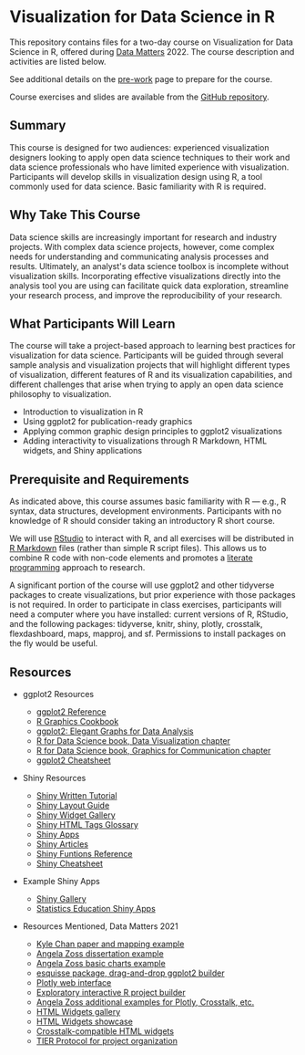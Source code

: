# Visualization for Data Science in R

This repository contains files for a two-day course on Visualization for Data Science in R, offered during [Data Matters](http://datamatters.org) 2022. The course description and activities are listed below. 

See additional details on the [pre-work](PreWork) page to prepare for the course.

Course exercises and slides are available from the [GitHub repository](https://github.com/amzoss/RVis-2Day).

## Summary

This course is designed for two audiences: experienced visualization designers looking to apply open data science techniques to their work and data science professionals who have limited experience with visualization. Participants will develop skills in visualization design using R, a tool commonly used for data science. Basic familiarity with R is required.

## Why Take This Course

Data science skills are increasingly important for research and industry projects. With complex data science projects, however, come complex needs for understanding and communicating analysis processes and results. Ultimately, an analyst's data science toolbox is incomplete without visualization skills. Incorporating effective visualizations directly into the analysis tool you are using can facilitate quick data exploration, streamline your research process, and improve the reproducibility of your research.

## What Participants Will Learn

The course will take a project-based approach to learning best practices for visualization for data science. Participants will be guided through several sample analysis and visualization projects that will highlight different types of visualization, different features of R and its visualization capabilities, and different challenges that arise when trying to apply an open data science philosophy to visualization.

* Introduction to visualization in R
* Using ggplot2 for publication-ready graphics
* Applying common graphic design principles to ggplot2 visualizations
* Adding interactivity to visualizations through R Markdown, HTML widgets, and Shiny applications

## Prerequisite and Requirements

As indicated above, this course assumes basic familiarity with R — e.g., R syntax, data structures, development environments. Participants with no knowledge of R should consider taking an introductory R short course.

We will use [RStudio](https://www.rstudio.com/) to interact with R, and all exercises will be distributed in [R Markdown](https://rmarkdown.rstudio.com/) files (rather than simple R script files). This allows us to combine R code with non-code elements and promotes a [literate programming](https://en.wikipedia.org/wiki/Literate_programming) approach to research.

A significant portion of the course will use ggplot2 and other tidyverse packages to create visualizations, but prior experience with those packages is not required. In order to participate in class exercises, participants will need a computer where you have installed: current versions of R, RStudio, and the following packages: tidyverse, knitr, shiny, plotly, crosstalk, flexdashboard, maps, mapproj, and sf. Permissions to install packages on the fly would be useful. 

## Resources

-   ggplot2 Resources

    -   [ggplot2 Reference](http://ggplot2.tidyverse.org/reference/)
    -   [R Graphics Cookbook](http://www.cookbook-r.com/Graphs/index.html)
    -   [ggplot2: Elegant Graphs for Data Analysis](http://ggplot2.org/book/)
    -   [R for Data Science book, Data Visualization chapter](http://r4ds.had.co.nz/data-visualisation.html)
    -   [R for Data Science book, Graphics for Communication chapter](http://r4ds.had.co.nz/graphics-for-communication.html)
    -   [ggplot2 Cheatsheet](https://www.rstudio.com/resources/cheatsheets/)

-   Shiny Resources

    -   [Shiny Written Tutorial](http://shiny.rstudio.com/tutorial/)
    -   [Shiny Layout Guide](http://shiny.rstudio.com/articles/layout-guide.html)
    -   [Shiny Widget Gallery](http://shiny.rstudio.com/gallery/widget-gallery.html)
    -   [Shiny HTML Tags Glossary](http://shiny.rstudio.com/articles/tag-glossary.html)
    -   [Shiny Apps](http://www.shinyapps.io/)
    -   [Shiny Articles](http://shiny.rstudio.com/articles/)
    -   [Shiny Funtions Reference](https://shiny.rstudio.com/reference/shiny/latest/)
    -   [Shiny Cheatsheet](https://www.rstudio.com/wp-content/uploads/2016/01/shiny-cheatsheet.pdf)

-   Example Shiny Apps

    -   [Shiny Gallery](https://shiny.rstudio.com/gallery/)
    -   [Statistics Education Shiny Apps](http://www2.stat.duke.edu/~mc301/shinyed/)
    
-   Resources Mentioned, Data Matters 2021

    -   [Kyle Chan paper and mapping example](https://github.com/kylechanpols/hkmocn_paper)
    -   [Angela Zoss dissertation example](https://github.com/amzoss/netvislit)
    -   [Angela Zoss basic charts example](https://github.com/amzoss/netvistasks)
    -   [esquisse package, drag-and-drop ggplot2 builder](https://github.com/dreamRs/esquisse)
    -   [Plotly web interface](https://plotly.com/)
    -   [Exploratory interactive R project builder](https://exploratory.io/)
    -   [Angela Zoss additional examples for Plotly, Crosstalk, etc.](https://www.angelazoss.com/Apr2021VizTell/)
    -   [HTML Widgets gallery](http://gallery.htmlwidgets.org/)
    -   [HTML Widgets showcase](http://www.htmlwidgets.org/showcase_leaflet.html)
    -   [Crosstalk-compatible HTML widgets](https://rstudio.github.io/crosstalk/widgets.html)
    -   [TIER Protocol for project organization](https://www.projecttier.org/tier-protocol/specifications-3-0/#overview-of-the-documentation)
